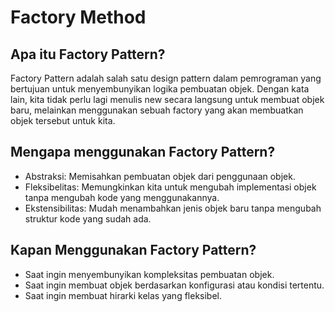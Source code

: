 # Factory Method

## Apa itu Factory Pattern?
Factory Pattern adalah salah satu design pattern dalam pemrograman yang bertujuan untuk menyembunyikan logika pembuatan objek. Dengan kata lain, kita tidak perlu lagi menulis new secara langsung untuk membuat objek baru, melainkan menggunakan sebuah factory yang akan membuatkan objek tersebut untuk kita.

## Mengapa menggunakan Factory Pattern?

* Abstraksi: Memisahkan pembuatan objek dari penggunaan objek.
* Fleksibelitas: Memungkinkan kita untuk mengubah implementasi objek tanpa mengubah kode yang menggunakannya.
* Ekstensibilitas: Mudah menambahkan jenis objek baru tanpa mengubah struktur kode yang sudah ada.

## Kapan Menggunakan Factory Pattern?

* Saat ingin menyembunyikan kompleksitas pembuatan objek.
* Saat ingin membuat objek berdasarkan konfigurasi atau kondisi tertentu.
* Saat ingin membuat hirarki kelas yang fleksibel.